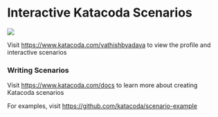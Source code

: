 # Interactive Katacoda Scenarios

[![](http://shields.katacoda.com/katacoda/yathishbyadava/count.svg)](https://www.katacoda.com/yathishbyadava "Get your profile on Katacoda.com")

Visit https://www.katacoda.com/yathishbyadava to view the profile and interactive scenarios

### Writing Scenarios
Visit https://www.katacoda.com/docs to learn more about creating Katacoda scenarios

For examples, visit https://github.com/katacoda/scenario-example
